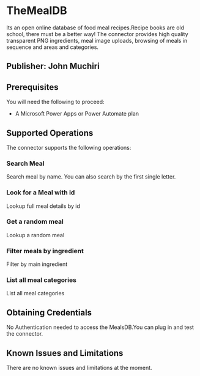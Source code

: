 # TheMealDB
Its an open online database of food meal recipes.Recipe books are old school, there must be a better way! The connector provides high quality transparent PNG ingredients, meal image uploads, browsing of meals in sequence and areas and categories.

## Publisher: John Muchiri

## Prerequisites
You will need the following to proceed:
* A Microsoft Power Apps or Power Automate plan

## Supported Operations
The connector supports the following operations:
### Search Meal
 Search meal by name. You can also search by the first single letter.

### Look for a Meal with id
 Lookup full meal details by id

### Get a random meal
 Lookup a random meal

### Filter meals by ingredient
 Filter by main ingredient

### List all meal categories
 List all meal categories

## Obtaining Credentials 
No Authentication needed to access the MealsDB.You can plug in and test the connector.


## Known Issues and Limitations
There are no known issues and limitations at the moment.






